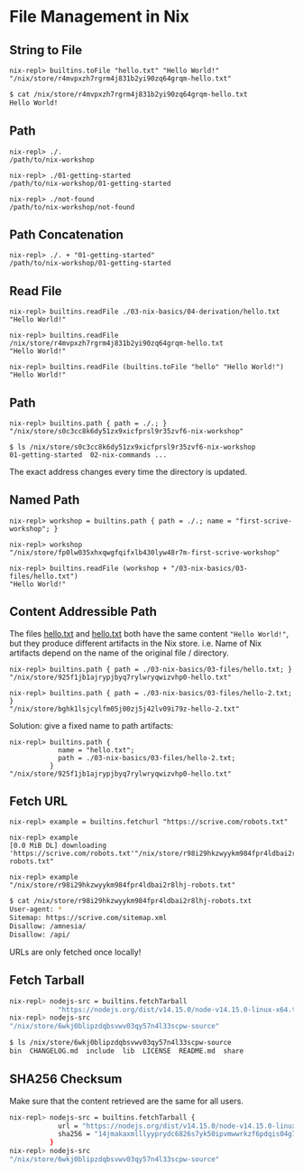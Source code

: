 # File Management in Nix

## String to File

```
nix-repl> builtins.toFile "hello.txt" "Hello World!"
"/nix/store/r4mvpxzh7rgrm4j831b2yi90zq64grqm-hello.txt"
```

```bash
$ cat /nix/store/r4mvpxzh7rgrm4j831b2yi90zq64grqm-hello.txt
Hello World!
```

## Path

```
nix-repl> ./.
/path/to/nix-workshop

nix-repl> ./01-getting-started
/path/to/nix-workshop/01-getting-started

nix-repl> ./not-found
/path/to/nix-workshop/not-found
```

## Path Concatenation

```
nix-repl> ./. + "01-getting-started"
/path/to/nix-workshop/01-getting-started
```

## Read File

```
nix-repl> builtins.readFile ./03-nix-basics/04-derivation/hello.txt
"Hello World!"

nix-repl> builtins.readFile /nix/store/r4mvpxzh7rgrm4j831b2yi90zq64grqm-hello.txt
"Hello World!"

nix-repl> builtins.readFile (builtins.toFile "hello" "Hello World!")
"Hello World!"
```

## Path

```
nix-repl> builtins.path { path = ./.; }
"/nix/store/s0c3cc8k6dy51zx9xicfprsl9r35zvf6-nix-workshop"
```

```
$ ls /nix/store/s0c3cc8k6dy51zx9xicfprsl9r35zvf6-nix-workshop
01-getting-started  02-nix-commands ...
```

The exact address changes every time the directory is updated.

## Named Path

```
nix-repl> workshop = builtins.path { path = ./.; name = "first-scrive-workshop"; }

nix-repl> workshop
"/nix/store/fp0lw035xhxqwgfqifxlb430lyw48r7m-first-scrive-workshop"

nix-repl> builtins.readFile (workshop + "/03-nix-basics/03-files/hello.txt")
"Hello World!"
```

## Content Addressible Path

The files [hello.txt](03-files/hello.txt) and [hello.txt](03-files/hello.txt)
both have the same content `"Hello World!"`, but they produce different artifacts
in the Nix store. i.e. Name of Nix artifacts depend on the name of the original
file / directory.

```
nix-repl> builtins.path { path = ./03-nix-basics/03-files/hello.txt; }
"/nix/store/925f1jb1ajrypjbyq7rylwryqwizvhp0-hello.txt"

nix-repl> builtins.path { path = ./03-nix-basics/03-files/hello-2.txt; }
"/nix/store/bghk1lsjcylfm05j00zj5j42lv09i79z-hello-2.txt"
```

Solution: give a fixed name to path artifacts:

```
nix-repl> builtins.path {
            name = "hello.txt";
            path = ./03-nix-basics/03-files/hello-2.txt;
          }
"/nix/store/925f1jb1ajrypjbyq7rylwryqwizvhp0-hello.txt"
```


## Fetch URL

```
nix-repl> example = builtins.fetchurl "https://scrive.com/robots.txt"

nix-repl> example
[0.0 MiB DL] downloading 'https://scrive.com/robots.txt'"/nix/store/r98i29hkzwyykm984fpr4ldbai2r8lhj-robots.txt"

nix-repl> example
"/nix/store/r98i29hkzwyykm984fpr4ldbai2r8lhj-robots.txt"
```

```bash
$ cat /nix/store/r98i29hkzwyykm984fpr4ldbai2r8lhj-robots.txt
User-agent: *
Sitemap: https://scrive.com/sitemap.xml
Disallow: /amnesia/
Disallow: /api/
```

URLs are only fetched once locally!

## Fetch Tarball

```bash
nix-repl> nodejs-src = builtins.fetchTarball
            "https://nodejs.org/dist/v14.15.0/node-v14.15.0-linux-x64.tar.xz"
nix-repl> nodejs-src
"/nix/store/6wkj0blipzdqbsvwv03qy57n4l33scpw-source"
```

```bash
$ ls /nix/store/6wkj0blipzdqbsvwv03qy57n4l33scpw-source
bin  CHANGELOG.md  include  lib  LICENSE  README.md  share
```

## SHA256 Checksum

Make sure that the content retrieved are the same for all users.

```bash
nix-repl> nodejs-src = builtins.fetchTarball {
            url = "https://nodejs.org/dist/v14.15.0/node-v14.15.0-linux-x64.tar.xz";
            sha256 = "14jmakaxmlllyyprydc6826s7yk50ipvmwwrkzf6pdqis04g7a9v";
          }
nix-repl> nodejs-src
"/nix/store/6wkj0blipzdqbsvwv03qy57n4l33scpw-source"
```
